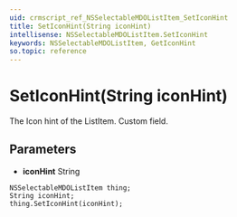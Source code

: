 ```yaml
---
uid: crmscript_ref_NSSelectableMDOListItem_SetIconHint
title: SetIconHint(String iconHint)
intellisense: NSSelectableMDOListItem.SetIconHint
keywords: NSSelectableMDOListItem, GetIconHint
so.topic: reference
---
```


# SetIconHint(String iconHint)

The Icon hint of the ListItem. Custom field.

## Parameters

* **iconHint** String

```crmscript
NSSelectableMDOListItem thing;
String iconHint;
thing.SetIconHint(iconHint);
```

